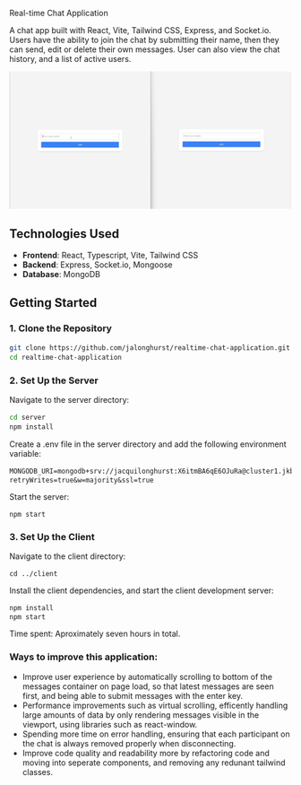 Real-time Chat Application

A chat app built with React, Vite, Tailwind CSS, Express, and Socket.io. Users have the ability to join the chat by submitting their name, then they can send, edit or delete their own messages. User can also view the chat history, and a list of active users.

![Chat Application Demo](https://github.com/jalonghurst/realtime-chat-application/blob/main/client/public/websocket-app.gif)


## Technologies Used

- **Frontend**: React, Typescript, Vite, Tailwind CSS
- **Backend**: Express, Socket.io, Mongoose
- **Database**: MongoDB

## Getting Started

### 1. Clone the Repository

```sh
git clone https://github.com/jalonghurst/realtime-chat-application.git
cd realtime-chat-application
```
### 2. Set Up the Server
Navigate to the server directory:
```sh
cd server
npm install
```
Create a .env file in the server directory and add the following environment variable:
```
MONGODB_URI=mongodb+srv://jacquilonghurst:X6itmBA6qE6OJuRa@cluster1.jkbif.mongodb.net/chatroom?retryWrites=true&w=majority&ssl=true
```
Start the server:
```
npm start
```

### 3. Set Up the Client
Navigate to the client directory:
```
cd ../client
```
Install the client dependencies, and start the client development server:
```
npm install
npm start
```

Time spent: Aproximately seven hours in total. 

### Ways to improve this application:
- Improve user experience by automatically scrolling to bottom of the messages container on page load, so that latest messages are seen first, and being able to submit messages with the enter key.
- Performance improvements such as virtual scrolling, efficently handling large amounts of data by only rendering messages visible in the viewport, using libraries such as react-window.
- Spending more time on error handling, ensuring that each participant on the chat is always removed properly when disconnecting.
- Improve code quality and readability more by refactoring code and moving into seperate components, and removing any redunant tailwind classes.
